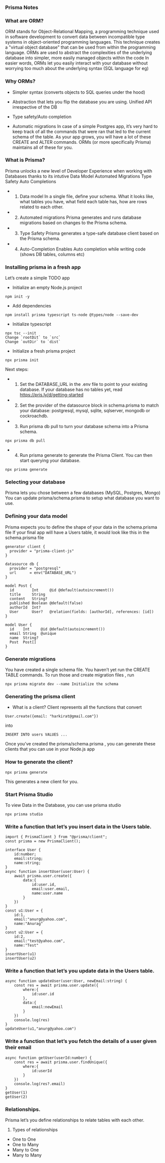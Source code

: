 ### Prisma Notes

### What are ORM?
ORM stands for Object-Relational Mapping, a programming technique used in software development to convert data between incompatible type systems in object-oriented programming languages. This technique creates a "virtual object database" that can be used from within the programming language.
ORMs are used to abstract the complexities of the underlying database into simpler, more easily managed objects within the code
In easier words, ORMs let you easily interact with your database without worrying too much about the underlying syntax (SQL language for eg)

### Why ORMs?
- Simpler syntax (converts objects to SQL queries under the hood)

- Abstraction that lets you flip the database you are using. Unified API irrespective of the DB

- Type safety/Auto completion
  
-  Automatic migrations
In case of a simple Postgres app, it’s very hard to keep track of all the commands that were ran that led to the current schema of the table.
As your app grows, you will have a lot of these CREATE  and ALTER  commands.
ORMs (or more specifically Prisma) maintains all of these for you.

### What is Prisma?
Prisma unlocks a new level of Developer Experience when working with Databases thanks to its intutive 
Data Model
Automated Migrations
Type Safety
Auto Completions

- 1. Data model
In a single file, define your schema. What it looks like, what tables you have, what field each table has, how are rows related to each other.
- 2. Automated migrations
Prisma generates and runs database migrations based on changes to the Prisma schema. 
- 3. Type Safety
Prisma generates a type-safe database client based on the Prisma schema.
- 4. Auto-Completion
  Enables Auto completion while writing code (shows DB tables, columns etc)



### Installing prisma in a fresh app
Let’s create a simple TODO app
 
- Initialize an empty Node.js project
```
npm init -y
```
- Add dependencies
```
npm install prisma typescript ts-node @types/node --save-dev
```
- Initialize typescript
```
npx tsc --init
Change `rootDit` to `src`
Change `outDir` to `dist`
```
- Initialize a fresh prisma project
```
npx prisma init
```

Next steps:
- 1. Set the DATABASE_URL in the .env file to point to your existing database. If your database has no tables yet, read https://pris.ly/d/getting-started
- 2. Set the provider of the datasource block in schema.prisma to match your database: postgresql, mysql, sqlite, sqlserver, mongodb or cockroachdb.
- 3. Run prisma db pull to turn your database schema into a Prisma schema.
```
npx prisma db pull
```
- 4. Run prisma generate to generate the Prisma Client. You can then start querying your database.
```
npx prisma generate
```

### Selecting your database
Prisma lets you chose between a few databases (MySQL, Postgres, Mongo)
You can update prisma/schema.prisma  to setup what database you want to use. 

### Defining your data model
Prisma expects you to define the shape of your data in the schema.prisma  file
If your final app will have a Users table, it would look like this in the schema.prisma  file
```
generator client {
  provider = "prisma-client-js"
}

datasource db {
  provider = "postgresql"
  url      = env("DATABASE_URL")
}

model Post {
  id        Int     @id @default(autoincrement())
  title     String
  content   String?
  published Boolean @default(false)
  authorId  Int?
  User      User?   @relation(fields: [authorId], references: [id])
}

model User {
  id    Int     @id @default(autoincrement())
  email String  @unique
  name  String?
  Post  Post[]
}

```

### Generate migrations
You have created a single schema file. You haven’t yet run the CREATE TABLE  commands. To run those and create migration files , run 
```
npx prisma migrate dev --name Initialize the schema
```

### Generating the prisma client
- What is a client?
Client represents all the functions that convert 
```
User.create({email: "harkirat@gmail.com"})
```
into
```
INSERT INTO users VALUES ...
```
Once you’ve created the prisma/schema.prisma , you can generate these clients  that you can use in your Node.js app

### How to generate the client?
```
npx prisma generate
```
This generates a new client  for you.

### Start Prisma Studio
To view Data in the Database, you can use prisma studio
```
npx prisma studio
```

### Write a function that let’s you insert data in the Users  table.
```
import { PrismaClient } from "@prisma/client";
const prisma = new PrismaClient();

interface User {
    id:number;
    email:string;
    name:string;
}
async function insertUser(user:User) {
    await prisma.user.create({
        data:{
            id:user.id,
            email:user.email,
            name:user.name
        }
    })
}
const u1:User = {
    id:1,
    email:"anurg@yahoo.com",
    name:"Anurag"
}
const u2:User = {
    id:2,
    email:"test@yahoo.com",
    name:"Test"
}
insertUser(u1)
insertUser(u2)
```
### Write a function that let’s you update data in the Users  table.
```
async function updateUser(user:User, newEmail:string) {
    const res = await prisma.user.update({
        where:{
            id:user.id
        },
        data:{
            email:newEmail
        }
    })
    console.log(res)
}
updateUser(u1,"anurg@yahoo.com")
```

### Write a function that let’s you fetch the details of a user given their email
```
async function getUser(userId:number) {
    const res = await prisma.user.findUnique({
        where:{
            id:userId
        }
    })
    console.log(res?.email)
}
getUser(1)
getUser(2)
```

### Relationships.
Prisma let’s you define relationships  to relate tables with each other.
1. Types of relationships
- One to One
- One to Many
- Many to One
- Many to Many
 

 